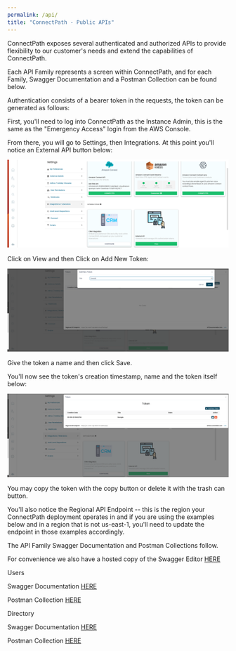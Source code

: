 ```yaml
---
permalink: /api/
title: "ConnectPath - Public APIs"
---
```


ConnectPath exposes several authenticated and authorized APIs to provide
flexibility to our customer's needs and extend the capabilities of
ConnectPath.

Each API Family represents a screen within ConnectPath, and for each
Family, Swagger Documentation and a Postman Collection can be found
below.

Authentication consists of a bearer token in the requests, the token can
be generated as follows:

First, you'll need to log into ConnectPath as the Instance Admin, this
is the same as the "Emergency Access" login from the AWS Console.

From there, you will go to Settings, then Integrations. At this point
you'll notice an External API button below:

![](./api/media/image1.png)

Click on View and then Click on Add New Token:

![](./api/media/image2.png)

Give the token a name and then click Save.

You'll now see the token's creation timestamp, name and the token itself
below:

![](./api/media/image3.png)

You may copy the token with the copy button or delete it with the trash
can button.

You'll also notice the Regional API Endpoint -- this is the region your
ConnectPath deployment operates in and if you are using the examples
below and in a region that is not us-east-1, you'll need to update the
endpoint in those examples accordingly.

The API Family Swagger Documentation and Postman Collections follow.

For convenience we also have a hosted copy of the Swagger Editor [HERE](./api/swagger/index.html)



Users

Swagger Documentation [HERE](./api/user-api/user-api.json)

Postman Collection [HERE](./api/Users.postman_collection.json)

Directory

Swagger Documentation [HERE](./api/directory-api/directory-api.json)

Postman Collection [HERE](./api/ContactsDirectory.postman_collection.json)
